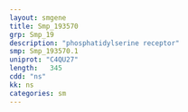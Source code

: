 ```yaml
---
layout: smgene
title: Smp_193570
grp: Smp_19
description: "phosphatidylserine receptor"
smp: Smp_193570.1
uniprot: "C4QU27"
length:   345
cdd: "ns"
kk: ns
categories: sm
---
```

